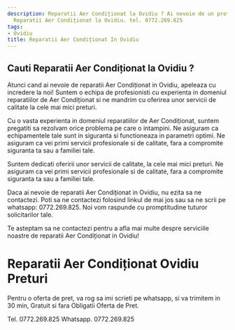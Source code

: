 ```yaml
---
description: Reparatii Aer Condiționat la Ovidiu ? Ai nevoie de un profesionist in
  Reparatii Aer Condiționat la Ovidiu. tel. 0772.269.825
tags:
- Ovidiu
title: Reparatii Aer Condiționat In Ovidiu
---
```



## Cauti Reparatii Aer Condiționat la Ovidiu ?

Atunci cand ai nevoie de reparatii Aer Condiționat in Ovidiu, apeleaza cu incredere la noi! Suntem o echipa de profesionisti cu experienta in domeniul reparatiilor de Aer Condiționat si ne mandrim cu oferirea unor servicii de calitate la cele mai mici preturi.

Cu o vasta experienta in domeniul reparatiilor de Aer Condiționat, suntem pregatiti sa rezolvam orice problema pe care o intampini. Ne asiguram ca echipamentele tale sunt in siguranta si functioneaza in parametri optimi. Ne asiguram ca vei primi servicii profesionale si de calitate, fara a compromite siguranta ta sau a familiei tale.

Suntem dedicati oferirii unor servicii de calitate, la cele mai mici preturi. Ne asiguram ca vei primi servicii profesionale si de calitate, fara a compromite siguranta ta sau a familiei tale.

Daca ai nevoie de reparatii Aer Condiționat in Ovidiu, nu ezita sa ne contactezi. Poti sa ne contactezi folosind linkul de mai jos sau sa ne scrii pe whatsapp: 0772.269.825. Noi vom raspunde cu promptitudine tuturor solicitarilor tale.

Te asteptam sa ne contactezi pentru a afla mai multe despre serviciile noastre de reparatii Aer Condiționat in Ovidiu!

# Reparatii Aer Condiționat Ovidiu Preturi
Pentru o oferta de pret, va rog sa imi scrieti pe whatsapp, si va trimitem in 30 min, Gratuit si fara Obligatii Oferta de Pret.

Tel. 0772.269.825
Whatsapp. 0772.269.825